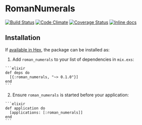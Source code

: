 # RomanNumerals

[![Build Status](https://travis-ci.org/alienware/roman_numerals.svg?branch=master)](https://travis-ci.org/alienware/roman_numerals)
[![Code Climate](https://codeclimate.com/github/alienware/roman_numerals/badges/gpa.svg)](https://codeclimate.com/github/alienware/roman_numerals)
[![Coverage Status](https://coveralls.io/repos/github/alienware/roman_numerals/badge.svg?branch=master)](https://coveralls.io/github/alienware/roman_numerals?branch=master)
[![Inline docs](http://inch-ci.org/github/alienware/roman_numerals.svg)](http://inch-ci.org/github/alienware/roman_numerals)

## Installation

If [available in Hex](https://hex.pm/docs/publish), the package can be installed as:

  1. Add `roman_numerals` to your list of dependencies in `mix.exs`:

    ```elixir
    def deps do
      [{:roman_numerals, "~> 0.1.0"}]
    end
    ```

  2. Ensure `roman_numerals` is started before your application:

    ```elixir
    def application do
      [applications: [:roman_numerals]]
    end
    ```

